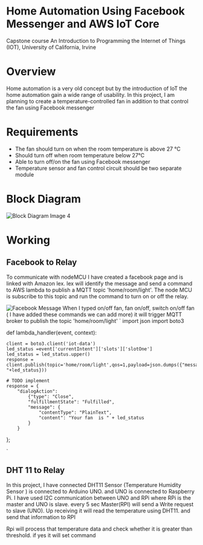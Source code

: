# Home Automation Using Facebook Messenger and AWS IoT Core
Capstone course  An Introduction to Programming the Internet of Things (IOT),  University of California, Irvine

# Overview
Home automation is a very old concept but by the introduction of IoT the home automation gain a wide range of usability. In this project, I am planning to create a temperature-controlled fan in addition to that control the fan using Facebook messenger  
# Requirements
* The fan should turn on when the room temperature is above 27 °C 
* Should turn off when room temperature below 27°C 
* Able to turn off/on the fan using Facebook messenger 
* Temperature sensor and fan control circuit should be two separate module

# Block Diagram
![Block Diagram Image 4](https://github.com/srsaidas/Programming-for-the-Internet-of-Things-Project/blob/master/block_dia.png)

# Working 
## Facebook to Relay
To communicate with nodeMCU I have created a facebook page and is linked with Amazon lex. lex will identify the message and send a command to AWS lambda to publish a MQTT topic 'home/room/light'. The node MCU is subscribe to this topic and run the command to turn on or off the relay.

![Facebook Message](https://github.com/srsaidas/Programming-for-the-Internet-of-Things-Project/blob/master/image/fb_message.png)
 When I typed on/off fan, fan on/off, switch on/off fan ( I have added these commands we can add more) it will trigger MQTT broker to publish the topic  'home/room/light' 
`
import json
import boto3

def lambda_handler(event, context):
    
    client = boto3.client('iot-data')
    led_status =event['currentIntent']['slots']['slotOne']
    led_status = led_status.upper()
    response = client.publish(topic='home/room/light',qos=1,payload=json.dumps({"message":"LED "+led_status}))

    # TODO implement
    response = {
        "dialogAction": 
            {"type": "Close",
            "fulfillmentState": "Fulfilled",
            "message": {
                "contentType": "PlainText",
                "content": "Your fan  is " + led_status
            }
        }
};

`
 
 ## DHT 11 to Relay 
 In this project, I have connected DHT11 Sensor (Temperature Humidity Sensor ) is connected to Arduino UNO.  and UNO is connected to Raspberry Pi. I have used I2C communication between UNO and RPi where RPi is the master and UNO is slave. every 5 sec Master(RPI) will send a Write request to slave (UNO). Up receiving it will read the temperature using DHT11. and send that information to RPI

Rpi will process that temperature data and check whether it is greater than threshold. if yes it will set command 

